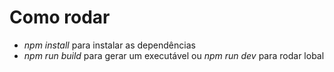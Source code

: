 # Como rodar 

- *npm install* para instalar as dependências
- *npm run build* para gerar um executável ou *npm run dev* para rodar lobal
